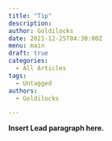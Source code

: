 ```yaml
---
title: "Tip"
description: 
author: Goldilocks
date: 2021-12-25T04:30:00Z
menu: main
draft: true
categories:
  - All Articles
tags:
  - Untagged
authors:
  - Goldilocks

---
```


**Insert Lead paragraph here.**
